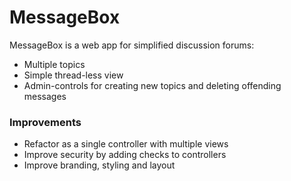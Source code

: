 # MessageBox

MessageBox is a web app for simplified discussion forums:

* Multiple topics
* Simple thread-less view
* Admin-controls for creating new topics and deleting offending messages

### Improvements

* Refactor as a single controller with multiple views
* Improve security by adding checks to controllers
* Improve branding, styling and layout
